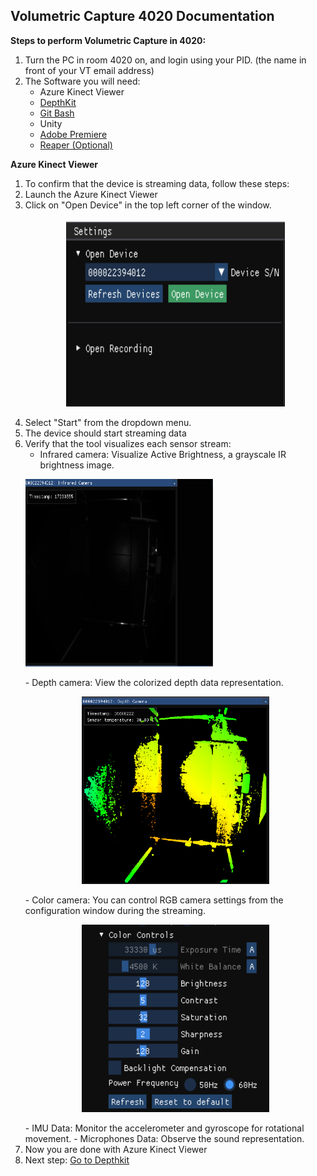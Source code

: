 
## **Volumetric Capture 4020 Documentation**

**Steps to perform Volumetric Capture in 4020:**
 1. Turn the PC in room 4020 on, and login using your PID. (the name in front of your VT email address)
 2. The Software you will need:
    - Azure Kinect Viewer
    - [DepthKit](Depthkit.md)
    - [Git Bash](Gitbash.md)
    - Unity
    - [Adobe Premiere](adobe.md)
    - [Reaper (Optional)](reaper.md)
  
  **Azure Kinect Viewer**
1. To confirm that the device is streaming data, follow these steps:
2. Launch the Azure Kinect Viewer
5. Click on "Open Device" in the top left corner of the window.
      <p align="center">
     <img src="images/AZV/open%20Device.PNG" width="350" height="300" alt="Open Device">
   </p>
7. Select "Start" from the dropdown menu.
8. The device should start streaming data
9. Verify that the tool visualizes each sensor stream:
    - Infrared camera: Visualize Active Brightness, a grayscale IR brightness image.
      <p align="center">
     <img src="images/AZV/inf%20cam.PNG" width="300" height="300" alt="Open Device">
   </p>
    - Depth camera: View the colorized depth data representation.
      <p align="center">
     <img src="images/AZV/depth%20cam.PNG" width="300" height="300" alt="Open Device">
   </p>
    - Color camera: You can control RGB camera settings from the configuration window during the streaming.
      <p align="center">
     <img src="images/AZV/color%20cam%20control.PNG" width="300" height="300" alt="Open Device">
   </p>
    - IMU Data: Monitor the accelerometer and gyroscope for rotational movement.
    - Microphones Data: Observe the sound representation. 
 10. Now you are done with Azure Kinect Viewer
 11. Next step: [Go to Depthkit](Depthkit.md)
